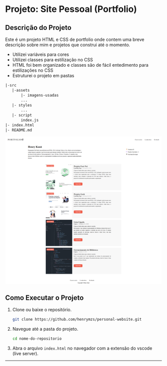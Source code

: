 # Projeto: Site Pessoal (Portfolio)

## Descrição do Projeto
Este é um projeto HTML e CSS de portfolio onde contem uma breve descrição sobre mim e projetos que construi até o momento.

 - Utilizei variáveis para cores
 - Utilizei classes para estilização no CSS
 - HTML foi bem organizado e classes são de fácil entedimento para estilizações no CSS
 - Estruturei o projeto em pastas
 ```
|-src
    |-assets
        |- imagens-usadas
        ...
    |- styles
        ...
    |- script
        index.js
|- index.html
|- README.md
```
![Foto da tela do Projeto](./src/assets/desktop.png)


## Como Executar o Projeto

1. Clone ou baixe o repositório.
   ```bash
   git clone https://github.com/henrymzs/personal-website.git
   ```

2. Navegue até a pasta do projeto.
   ```bash
   cd nome-do-repositorio
   ```

3. Abra o arquivo `index.html` no navegador com a extensão do vscode (live server).

---